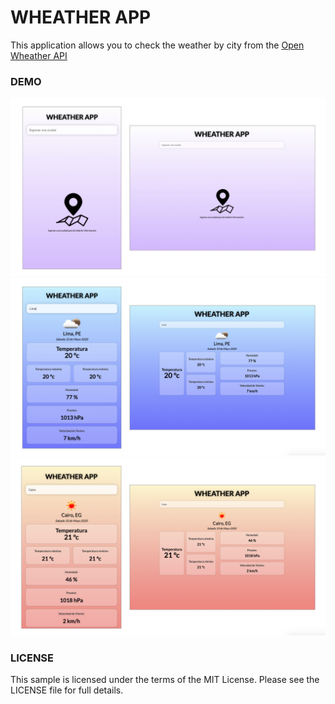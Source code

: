 # WHEATHER APP
This application allows you to check the weather by city from the [Open Wheather API](https://openweathermap.org)

### DEMO

![](img/no-information.png)
![](img/Cold.png)
![](img/Warm.png)

### LICENSE

This sample is licensed under the terms of the MIT License. Please see the LICENSE file for full details.
